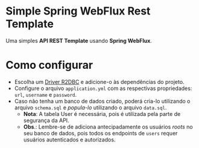 # Simple Spring WebFlux Rest Template
Uma simples **API REST Template** usando **Spring WebFlux**.

# Como configurar
- Escolha um [Driver R2DBC](https://r2dbc.io/drivers/) e adicione-o às dependências do projeto.
- Configure o arquivo `application.yml` com as respectivas propriedades: `url`, `username` e `password`.
- Caso não tenha um banco de dados criado, poderá cria-lo utilizando o arquivo `schema.sql` e _popula-lo_ utilizando o arquivo `data.sql`.
    - **Nota**: A tabela User é necessária, pois é utilizada pela parte de segurança da API.
  - **Obs**.: Lembre-se de adiciona antecipadamente os usuários _roots_ no seu banco de dados, pois todos os endpoints de `users` requer usuários autenticados e autorizados.
